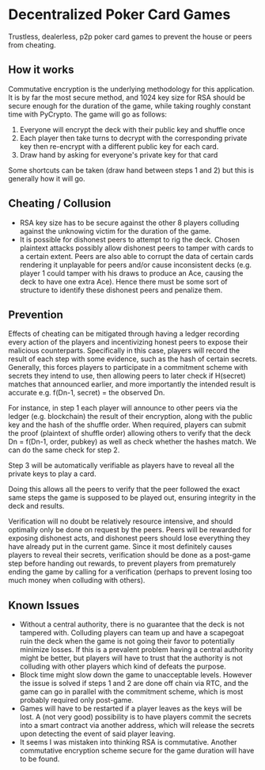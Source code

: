 # Decentralized Poker Card Games

Trustless, dealerless, p2p poker card games to prevent the house or peers from cheating.

## How it works
Commutative encryption is the underlying methodology for this application. It is by far the most secure method, and 1024 key size for RSA should be secure enough for the duration of the game, while taking roughly constant time with PyCrypto. The game will go as follows:

1. Everyone will encrypt the deck with their public key and shuffle once
2. Each player then take turns to decrypt with the corresponding private key then re-encrypt with a different public key for each card. 
3. Draw hand by asking for everyone's private key for that card

Some shortcuts can be taken (draw hand between steps 1 and 2) but this is generally how it will go.

## Cheating / Collusion
- RSA key size has to be secure against the other 8 players colluding against the unknowing victim for the duration of the game.
- It is possible for dishonest peers to attempt to rig the deck. Chosen plaintext attacks possibly allow dishonest peers to tamper with cards to a certain extent. Peers are also able to corrupt the data of certain cards rendering it unplayable for peers and/or cause inconsistent decks (e.g. player 1 could tamper with his draws to produce an Ace, causing the deck to have one extra Ace). Hence there must be some sort of structure to identify these dishonest peers and penalize them.

## Prevention
Effects of cheating can be mitigated through having a ledger recording every action of the players and incentivizing honest peers to expose their malicious counterparts. Specifically in this case, players will record the result of each step with some evidence, such as the hash of certain secrets. Generally, this forces players to participate in a commitment scheme with secrets they intend to use, then allowing peers to later check if H(secret) matches that announced earlier, and more importantly the intended result is accurate e.g. f(Dn-1, secret) = the observed Dn.

For instance, in step 1 each player will announce to other peers via the ledger (e.g. blockchain) the result of their encryption, along with the public key and the hash of the shuffle order. When required, players can submit the proof (plaintext of shuffle order) allowing others to verify that the deck Dn = f(Dn-1, order, pubkey) as well as check whether the hashes match. We can do the same check for step 2.

Step 3 will be automatically verifiable as players have to reveal all the private keys to play a card.

Doing this allows all the peers to verify that the peer followed the exact same steps the game is supposed to be played out, ensuring integrity in the deck and results.

Verification will no doubt be relatively resource intensive, and should optimally only be done on request by the peers. Peers will be rewarded for exposing dishonest acts, and dishonest peers should lose everything they have already put in the current game. Since it most definitely causes players to reveal their secrets, verification should be done as a post-game step before handing out rewards, to prevent players from prematurely ending the game by calling for a verification (perhaps to prevent losing too much money when colluding with others).

## Known Issues
- Without a central authority, there is no guarantee that the deck is not tampered with. Colluding players can team up and have a scapegoat ruin the deck when the game is not going their favor to potentially minimize losses. If this is a prevalent problem having a central authority might be better, but players will have to trust that the authority is not colluding with other players which kind of defeats the purpose.
- Block time might slow down the game to unacceptable levels. However the issue is solved if steps 1 and 2 are done off chain via RTC, and the game can go in parallel with the commitment scheme, which is most probably required only post-game.
- Games will have to be restarted if a player leaves as the keys will be lost. A (not very good) possibility is to have players commit the secrets into a smart contract via another address, which will release the secrets upon detecting the event of said player leaving.
- It seems I was mistaken into thinking RSA is commutative. Another commutative encryption scheme secure for the game duration will have to be found.